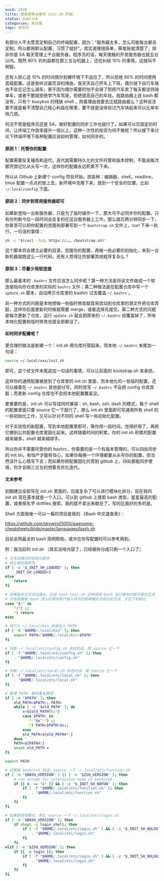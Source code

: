 ```yaml
---
uuid: 2420
title: 提高效率从编写 init.sh 开始
status: publish
categories: 未分类
tags: 命令行
---
```


有部分人不太愿意定制自己的终端配置，因为：“服务器太多，怎么可能每台都去定制，所以都用默认配置，习惯了就好”。其实道理很简单，算笔账就清楚了，除非你是 SA 每天管理上千台服务器，程序员的话，每天接触的开发服务器也就五台以内。既然 90% 的利益都在那三五台机器上，还在纠结 10% 的事情，这就叫不明智。

还有人担心这 10% 的时间偶尔到裸环境下不适应了，所以拒绝 90% 的时间使用高级配置。这是我听过最荒谬的理由，我天天自己开车上下班，偶尔骑下自行车我也不会忘记怎么骑车。更不因为偶尔需要时怕不会骑了而把汽车卖了每天都坚持骑单车，或者干脆就拒绝学汽车驾驶，拒绝提高自己的车技。我路由器上连 bash 都没有，只有个 busybox 的残缺 shell ，照着理由我要去迁就路由器么？这种说法要不就是看不清楚自己核心利益在哪里，要不就是没体验过汽车快起来可以比单车快几倍。

何况不管是程序员还是 SA，做好配置的同步工作也就行了。如果可以花固定的时间，让终端工作效率提升一倍以上，这种一次性的投资为何不做呢？所以接下来讨论下终端环境下各种配置应该如何管理，如何同步的。

<!--more-->

#### 原则 1：托管你的配置

配置需要反复锤炼和迭代，迭代就需要持久化的文件托管和版本控制，不能说每次都凭借记忆从头写一次，这样你的配置永远积累不下来。

所以从 Github 上新建个 config 项目开始，把各种：编辑器，shell，readline，tmux 配置一点点的放上去，新环境中克隆下来，放到一个安全的位置，比如 `~/.local/config` 下面。

#### 原则 2：同步到常用服务器即可

如果新登陆一台新服务器，只是为了临时操作一下，那大可不必同步你的配置。只有你判断今后一段时间会反复的在这台服务器上工作，那么就花两分钟同步一下，你甚至可以把你配置的克隆和部署写到一个 `bootstrap.sh` 文件上，curl 下来一执行，一句话的事情：

```bash
sh -c "$(curl -fsSL https://。。。/bootstrap.sh)"
```

这个脚本将会建立必要的目录，克隆你的配置，再做一些必要的初始化，来到一台新机器就跑这么一行代码，还有人觉得比你部署其他程序复杂么？

#### 原则 3：尽量少用软连接

那么最基本的 `.bashrc` 文件应该怎么同步呢？第一种方法是将该文件做成一个软连接指向你仓库里的实际的 `bashrc` 文件；第二种做法是在配置仓库中写一个 `update.sh` 脚本，自动拷贝仓库里的 bashrc 过去覆盖 `~/.bashrc` 。

前一种方式的问题是本地想做一些临时修改就容易改动到仓库里的源文件把仓库弄脏，这样你后面更新的时候就需要 merge，或者选择先提交。第二种方式的问题是每次更新了仓库，运行 `update.sh` 就会把原来的 `~/.bashrc` 给覆盖掉了，所有本地化配置和临时修改也就全部都没了。


#### 如何同步配置呢？

更合理的做法是新建一个：init.sh 用仓库托管起来，而本地 `~/.bashrc` 末尾加一句话：

```bash
source ~/.local/xxx/init.sh 
```

即可，这个给文件末尾追加一句话的事情，可以让前面的 bootstrap.sh 来承担。

这样你的通用配置被放到了仓库里的 init.sh 里面，而本地化的一些临时配置，还可以接着在 `~/.bashrc` 其他部分写，同时改写 `~/.bashrc` 不会把 config 仓库弄脏；而更新 config 仓库也不会把本地配置覆盖没。

更重要的是，init.sh 可以写成同时兼容：sh, bash, zsh, dash 的模式，每个 shell的配置里面只要 source 它一下就行了，那么 init.sh 里面即可写通用所有 shell 的一些初始化工作，又可以针对不同的 shell 写一些初始化配置。

对于实验性的新配置，写到本地配置里即可，等你用一段时间，觉得好用了，再把它挪到公共配置仓库里固化起来。这样随着时间的积累，你的 init.sh 积累的配置越来越多，shell 越来越顺手。

所以你并不需要托管你的 bashrc，你需要的是一个有版本管理的，可以四处同步的 init.sh。有恒产才能有恒心，如果你每换一个环境都要从头写你的配置，但当然没什么心情写下去；而如果你把配置固化托管到 github 上，四处都能同步使用，你才会隔三岔五的想着去优化迭代。


#### 文末参考

初期建议全部写在 init.sh 里面的，后面复杂了可以进行模块化拆分，现在我的 init.sh 现在基本就是一个入口。可以到 github 上搜索 bash 类型，星星最高的配置，或者按名字 dotfiles 搜索，我的就不拿出来献丑了，写的比我好的多的是。

Shell 方面我唯一可以一看的项目是我的 《Bash 中文速查表》：

https://github.com/skywind3000/awesome-cheatsheets/blob/master/languages/bash.sh

目前全网最全的 bash 简明帮助，或许在你写配置时可以参考用到。


附：我当前的 init.sh （其实没啥内容了，已经被拆分成只剩一个入口了）

```bash
# 交互式模式的初始化脚本
# 防止被加载两次
if [ -z "$_INIT_SH_LOADED" ]; then
    _INIT_SH_LOADED=1
else
    return
fi

# 如果是非交互式则退出，比如 bash test.sh 这种调用 bash 运行脚本时就不是交互式
# 只有直接敲 bash 进入的等待用户输入命令的那种模式才成为交互式，才往下初始化
case "$-" in
    *i*) ;;
    *) return
esac

# 将个人 ~/.local/bin 目录加入 PATH
if [ -d "$HOME/.local/bin" ]; then
    export PATH="$HOME/.local/bin:$PATH"
fi

# 判断 ~/.local/etc/config.sh 存在的话，就 source 它一下
if [ -f "$HOME/.local/etc/config.sh" ]; then
    . "$HOME/.local/etc/config.sh"
fi

# 判断 ~/.local/etc/local.sh 存在的话，就 source 它一下
if [ -f "$HOME/.local/etc/local.sh" ]; then
    . "$HOME/.local/etc/local.sh"
fi

# 整理 PATH，删除重复路径
if [ -n "$PATH" ]; then
    old_PATH=$PATH:; PATH=
    while [ -n "$old_PATH" ]; do
        x=${old_PATH%%:*}      
        case $PATH: in
           *:"$x":*) ;;         
           *) PATH=$PATH:$x;;  
        esac
        old_PATH=${old_PATH#*:}
    done
    PATH=${PATH#:}
    unset old_PATH x
fi

export PATH

# 如果是 bash/zsh 的话，source 一下 ~/.local/etc/function.sh
if [ -n "$BASH_VERSION" ] || [ -n "$ZSH_VERSION" ]; then
    # run script for interactive mode of bash/zsh
    if [[ $- == *i* ]] && [ -z "$_INIT_SH_NOFUN" ]; then
        if [ -f "$HOME/.local/etc/function.sh" ]; then
            . "$HOME/.local/etc/function.sh"
        fi
    fi
fi

# 如果是登陆模式，那么 source 一下 ~/.local/etc/login.sh
if [ -n "$BASH_VERSION" ]; then
    if shopt -q login_shell; then
        if [ -f "$HOME/.local/etc/login.sh" ] && [ -z "$_INIT_SH_NOLOG" ]; then
            . "$HOME/.local/etc/login.sh"
        fi
    fi
elif [ -n "$ZSH_VERSION" ]; then
    if [[ -o login ]]; then
        if [ -f "$HOME/.local/etc/login.sh" ] && [ -z "$_INIT_SH_NOLOG" ]; then
            . "$HOME/.local/etc/login.sh"
        fi
    fi
fi
```
